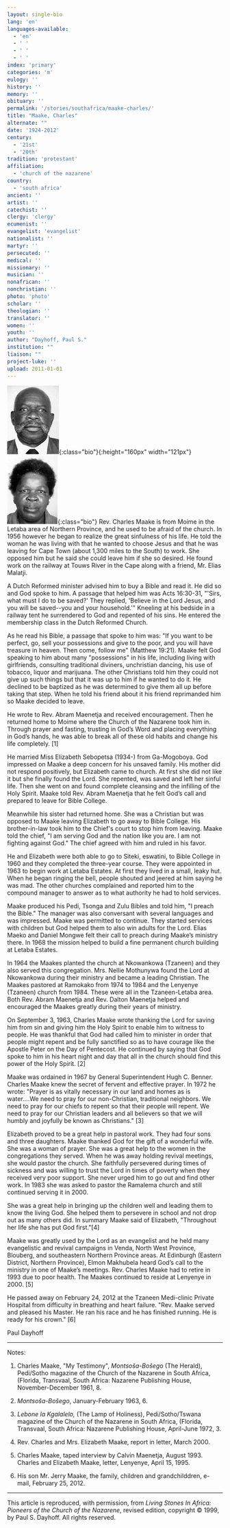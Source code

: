 ```yaml
---
layout: single-bio
lang: 'en'
languages-available:
  - 'en'
  - ' '
  - ' '
  - ' '
index: 'primary'
categories: 'm'
eulogy: ''
history: ''
memory: ''
obituary: ''
permalink: '/stories/southafrica/maake-charles/'
title: "Maake, Charles"
alternate: ""
date: '1924-2012'
century:
  - '21st'
  - '20th'
tradition: 'protestant'
affiliation:
  - 'church of the nazarene'
country:
  - 'south africa'
ancient: ''
artist: ''
catechist: ''
clergy: 'clergy'
ecumenist: ''
evangelist: 'evangelist'
nationalist: ''
martyr: ''
persecuted: ''
medical: ''
missionary: ''
musician: ''
nonafrican: ''
nonchristian: ''
photo: 'photo'
scholar: ''
theologian: ''
translator: ''
women: ''
youth: ''
author: "Dayhoff, Paul S."
institution: ""
liaison: ""
project-luke: ''
upload: 2011-01-01
---
```


![image](/images/bio-pics/southafrica/maake-charles/maake_charles.jpg){:class="bio"}{:height="160px" width="121px"}![image](/images/bio-pics/southafrica/maake-charles/maake_elizabeth.jpg){:class="bio"} Rev. Charles Maake is from Moime in the Letaba area of Northern Province, and he used to be afraid of the church. In 1956 however he began to realize the great sinfulness of his life. He told the woman he was living with that he wanted to choose Jesus and that he was leaving for Cape Town (about 1,300 miles to the South) to work. She opposed him but he said she could leave him if she so desired. He found work on the railway at Touws River in the Cape along with a friend, Mr. Elias Malatji.

A Dutch Reformed minister advised him to buy a Bible and read it. He did so and God spoke to him. A passage that helped him was Acts 16:30-31, "'Sirs, what must I do to be saved?' They replied, 'Believe in the Lord Jesus, and you will be saved--you and your household.'" Kneeling at his bedside in a railway tent he surrendered to God and repented of his sins. He entered the membership class in the Dutch Reformed Church.

As he read his Bible, a passage that spoke to him was: "If you want to be perfect, go, sell your possessions and give to the poor, and you will have treasure in heaven. Then come, follow me" (Matthew 19:21). Maake felt God speaking to him about many "possessions" in his life, including living with girlfriends, consulting traditional diviners, unchristian dancing, his use of tobacco, liquor and marijuana. The other Christians told him they could not give up such things but that it was up to him if he wanted to do it.  He declined to be baptized as he was determined to give them all up before taking that step. When he told his friend about it his friend reprimanded him so Maake decided to leave.

He wrote to Rev. Abram Maenetja and received encouragement. Then he returned home to Moime where the Church of the Nazarene took him in. Through prayer and fasting, trusting in God’s Word and placing everything in God’s hands, he was able to break all of these old habits and change his life completely. [1]

He married Miss Elizabeth Sebopetsa (1934-) from Ga-Mogoboya. God impressed on Maake a deep concern for his unsaved family. His mother did not respond positively, but Elizabeth came to church. At first she did not like it but she finally found the Lord. She repented, was saved and left her sinful life. Then she went on and found complete cleansing and the infilling of the Holy Spirit. Maake told Rev. Abram Maenetja that he felt God’s call and prepared to leave for Bible College.

Meanwhile his sister had returned home. She was a Christian but was opposed to Maake leaving Elizabeth to go away to Bible College. His brother-in-law took him to the Chief's court to stop him from leaving. Maake told the chief, "I am serving God and the nation like you are. I am not fighting against God." The chief agreed with him and ruled in his favor.

He and Elizabeth were both able to go to Siteki, eswatini, to Bible College in 1960 and they completed the three-year course. They were appointed in 1963 to begin work at Letaba Estates. At first they lived in a small, leaky hut. When he began ringing the bell, people shouted and jeered at him saying he was mad. The other churches complained and reported him to the compound manager to answer as to what authority he had to hold services.

Maake produced his Pedi, Tsonga and Zulu Bibles and told him, "I preach the Bible." The manager was also conversant with several languages and was impressed. Maake was permitted to continue. They started services with children but God helped them to also win adults for the Lord. Elias Maeko and Daniel Mongwe felt their call to preach during Maake’s ministry there. In 1968 the mission helped to build a fine permanent church building at Letaba Estates.

In 1964 the Maakes planted the church at Nkowankowa (Tzaneen) and they also served this congregation. Mrs. Nellie Mothunywa found the Lord at Nkowankowa during their ministry and became a leading Christian. The Maakes pastored at Ramokako from 1974 to 1984 and the Lenyenye (Tzaneen) church from 1984. These were all in the Tzaneen-Letaba area. Both Rev. Abram Maenetja and Rev. Dalton Maenetja helped and encouraged the Maakes greatly during their years of ministry.

On September 3, 1963, Charles Maake wrote thanking the Lord for saving him from sin and giving him the Holy Spirit to enable him to witness to people. He was thankful that God had called him to minister in order that people might repent and be fully sanctified so as to have courage like the Apostle Peter on the Day of Pentecost. He continued by saying  that God spoke to him in his heart night and day that all in the church should find this power of the Holy Spirit. [2]

Maake was ordained in 1967 by General Superintendent Hugh C. Benner. Charles Maake knew the secret of fervent and effective prayer. In 1972 he wrote: "Prayer is as vitally necessary in our land and homes as is water....We need to pray for our non-Christian, traditional neighbors. We need to pray for our chiefs to repent so that their people will repent. We need to pray for our Christian leaders and all believers so that we will humbly and joyfully be known as Christians." [3]

Elizabeth proved to be a great help in pastoral work. They had four sons and three daughters. Maake thanked God for the gift of a wonderful wife. She was a woman of prayer. She was a great help to the women in the congregations they served. When he was away holding revival meetings, she would pastor the church. She faithfully persevered during times of sickness and was willing to trust the Lord in times of poverty when they received very poor support. She never urged him to go out and find other work. In 1983 she was asked to pastor the Ramalema church and still continued serving it in 2000.

She was a great help in bringing up the children well and leading them to know the living God. She helped them to persevere in school and not drop out as many others did. In summary Maake said of Elizabeth, "Throughout her life she has put God first."[4]

Maake was greatly used by the Lord as an evangelist and he held many evangelistic and revival campaigns in Venda, North West Province, Blouberg, and southeastern Northern Province areas. At Edinburgh (Eastern District, Northern Province), Elmon Makhubela heard God’s call to the ministry in one of Maake’s meetings. Rev. Charles Maake had to retire in 1993 due to poor health. The Maakes continued to reside at Lenyenye in 2000. [5]

He passed away on February 24, 2012 at the Tzaneen Medi-clinic Private Hospital from difficulty in breathing and heart failure. "Rev. Maake served and pleased his Master. He ran his race and he has finished running. He is ready for his crown." [6]

Paul Dayhoff

---

Notes:

1. Charles Maake, "My  Testimony", *Montso&scaron;a-Bo&scaron;ego* (The Herald), Pedi/Sotho magazine of the Church of the Nazarene in South Africa, (Florida, Transvaal, South Africa: Nazarene Publishing  House, November-December 1961, 8.

2. *Montso&scaron;a-Bo&scaron;ego*, January-February 1963, 6.

3. *Lebone la Kgalalelo,* (The Lamp of Holiness), Pedi/Sotho/Tswana magazine of the Church of the Nazarene in South Africa, (Florida, Transvaal, South Africa: Nazarene Publishing House, April-June 1972, 3.

4. Rev. Charles and Mrs. Elizabeth Maake, report in letter, March 2000.

5. Charles Maake, taped interview by Calvin Maenetja, August 1993. Charles and Elizabeth Maake, letter, Lenyenye, April 15, 1995.

6. His son Mr. Jerry Maake, the family, children and grandchilddren, e-mail, February 25, 2012.

---

This article is reproduced, with permission, from *Living Stones In Africa: Pioneers of the Church of the Nazarene*, revised edition, copyright © 1999, by Paul S. Dayhoff. All rights reserved.
